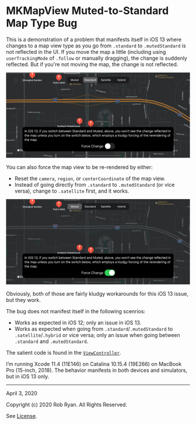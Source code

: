 #  MKMapView Muted-to-Standard Map Type Bug

This is a demonstration of a problem that manifests itself in iOS 13 where changes to a map view type as you go from `.standard` to `.mutedStandard` is not reflected in the UI. If you move the map a little (including using `userTrackingMode` of `.follow` or manually dragging), the change is suddenly reflected. But if you're not moving the map, the change is not reflected. 

![Bad](Snapshots/bad.gif)

You can also force the map view to be re-rendered by either:

* Reset the `camera`, `region`, or `centerCoordinate` of the map view.
* Instead of going directly from `.standard` to `.mutedStandard` (or vice versa), change to `.satellite`  first, and it works.

![Good](Snapshots/good.gif)

Obviously, both of those are fairly kludgy workarounds for this iOS 13 issue, but they work.

The bug does not manifest itself in the following scenrios:

* Works as expected in iOS 12; only an issue in iOS 13.
* Works as expected when going from `.standard`/`.mutedStandard` to `.satellite`/`.hybrid` or vice versa; only an issue when going between `.standard` and `.mutedStandard`.

The salient code is found in the [`ViewController`](MutedToStandardBug/ViewController.swift#L36).

I’m running Xcode 11.4 (11E146) on Catalina 10.15.4 (19E266) on MacBook Pro (15-inch, 2018). The behavior manifests in both devices and simulators, but in iOS 13 only. 

---

April 3, 2020

Copyright (c) 2020 Rob Ryan. All Rights Reserved.

See [License](LICENSE.md).

